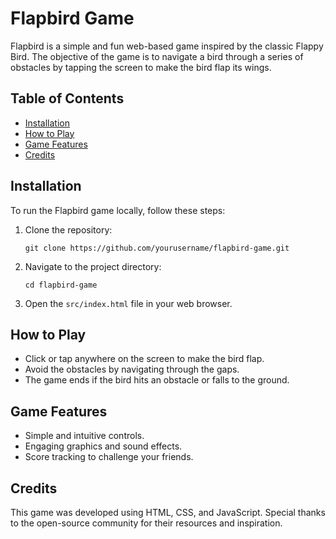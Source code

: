 # Flapbird Game

Flapbird is a simple and fun web-based game inspired by the classic Flappy Bird. The objective of the game is to navigate a bird through a series of obstacles by tapping the screen to make the bird flap its wings.

## Table of Contents

- [Installation](#installation)
- [How to Play](#how-to-play)
- [Game Features](#game-features)
- [Credits](#credits)

## Installation

To run the Flapbird game locally, follow these steps:

1. Clone the repository:
   ```
   git clone https://github.com/yourusername/flapbird-game.git
   ```
2. Navigate to the project directory:
   ```
   cd flapbird-game
   ```
3. Open the `src/index.html` file in your web browser.

## How to Play

- Click or tap anywhere on the screen to make the bird flap.
- Avoid the obstacles by navigating through the gaps.
- The game ends if the bird hits an obstacle or falls to the ground.

## Game Features

- Simple and intuitive controls.
- Engaging graphics and sound effects.
- Score tracking to challenge your friends.

## Credits

This game was developed using HTML, CSS, and JavaScript. Special thanks to the open-source community for their resources and inspiration.